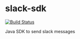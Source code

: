# slack-sdk

[![Build Status](https://travis-ci.org/jaypatel512/slack-sdk.svg?branch=master)](https://travis-ci.org/jaypatel512/slack-sdk)

Java SDK to send slack messages
